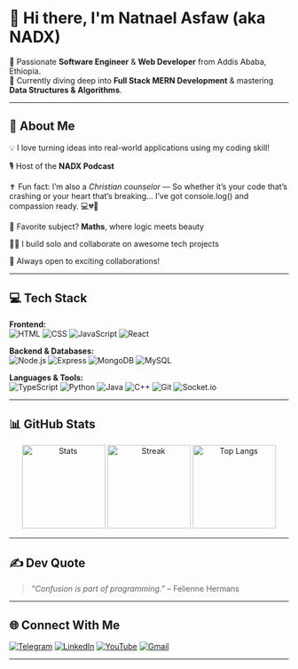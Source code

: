 # 👋 Hi there, I'm Natnael Asfaw (aka NADX)

🎯 Passionate **Software Engineer** & **Web Developer** from Addis Ababa, Ethiopia.  
🔧 Currently diving deep into **Full Stack MERN Development** & mastering **Data Structures & Algorithms**.

---

## 🚀 About Me

 💡 I love turning ideas into real-world applications using my coding skill!
 
 🎙️ Host of the **NADX Podcast**
 
 ✝️ Fun fact: I’m also a *Christian counselor* — So whether it’s your code that’s crashing or your heart that’s breaking… I’ve got console.log() and compassion ready. 💻💔🙏
 
 🧠 Favorite subject? **Maths**, where logic meets beauty
 
 👨‍💻 I build solo and collaborate on awesome tech projects
 
 🤝 Always open to exciting collaborations!

---

## 💻 Tech Stack

**Frontend:**  
![HTML](https://img.shields.io/badge/HTML-E34F26?style=for-the-badge&logo=html5&logoColor=white)
![CSS](https://img.shields.io/badge/CSS-1572B6?style=for-the-badge&logo=css3&logoColor=white)
![JavaScript](https://img.shields.io/badge/JavaScript-F7DF1E?style=for-the-badge&logo=javascript&logoColor=black)
![React](https://img.shields.io/badge/React-61DAFB?style=for-the-badge&logo=react&logoColor=black)

**Backend & Databases:**  
![Node.js](https://img.shields.io/badge/Node.js-339933?style=for-the-badge&logo=nodedotjs&logoColor=white)
![Express](https://img.shields.io/badge/Express-000000?style=for-the-badge&logo=express&logoColor=white)
![MongoDB](https://img.shields.io/badge/MongoDB-4EA94B?style=for-the-badge&logo=mongodb&logoColor=white)
![MySQL](https://img.shields.io/badge/MySQL-00758F?style=for-the-badge&logo=mysql&logoColor=white)

**Languages & Tools:**  
![TypeScript](https://img.shields.io/badge/TypeScript-3178C6?style=for-the-badge&logo=typescript&logoColor=white)
![Python](https://img.shields.io/badge/Python-3776AB?style=for-the-badge&logo=python&logoColor=white)
![Java](https://img.shields.io/badge/Java-ED8B00?style=for-the-badge&logo=java&logoColor=white)
![C++](https://img.shields.io/badge/C++-00599C?style=for-the-badge&logo=c%2b%2b&logoColor=white)
![Git](https://img.shields.io/badge/Git-F05032?style=for-the-badge&logo=git&logoColor=white)
![Socket.io](https://img.shields.io/badge/Socket.io-010101?style=for-the-badge&logo=socketdotio&logoColor=white)

---

## 📊 GitHub Stats

<p align="center">
  <img src="https://github-readme-stats.vercel.app/api?username=natthy2023&show_icons=true&theme=radical" alt="Stats" height="150"/>
  <img src="https://github-readme-streak-stats.herokuapp.com/?user=natthy2023&theme=radical" alt="Streak" height="150"/>
  <img src="https://github-readme-stats.vercel.app/api/top-langs/?username=natthy2023&layout=compact&theme=radical" alt="Top Langs" height="150"/>
</p>

---

## ✍️ Dev Quote

> _“Confusion is part of programming.”_ – Felienne Hermans

---

## 🌐 Connect With Me

[![Telegram](https://img.shields.io/badge/Telegram-2CA5E0?style=for-the-badge&logo=telegram&logoColor=white)](https://t.me/nisimp)
[![LinkedIn](https://img.shields.io/badge/LinkedIn-0077B5?style=for-the-badge&logo=linkedin&logoColor=white)](https://linkedin.com/in/Natthy2023)
[![YouTube](https://img.shields.io/badge/YouTube-FF0000?style=for-the-badge&logo=youtube&logoColor=white)](https://youtube.com/@nadx_tube)
[![Gmail](https://img.shields.io/badge/Email-D14836?style=for-the-badge&logo=gmail&logoColor=white)](mailto:natnaelasfaw2023@gmail.com)

---


